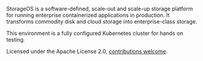 StorageOS is a software-defined, scale-out and scale-up storage platform for running enterprise containerized applications in production. It transforms commodity disk and cloud storage into enterprise-class storage.

This environment is a fully configured Kubernetes cluster for hands on testing.

Licensed under the Apache License 2.0,  [contributions welcome](https://github.com/storageos/tutorials).
